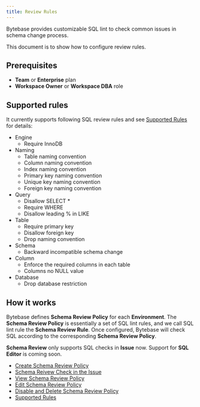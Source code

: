 ```yaml
---
title: Review Rules
---
```


Bytebase provides customizable SQL lint to check common issues in schema change process.

This document is to show how to configure review rules.

## Prerequisites

- **Team** or **Enterprise** plan
- **Workspace Owner** or **Workspace DBA** role

## Supported rules

It currently supports following SQL review rules and see [Supported Rules](/docs/sql-review/review-rules/supported-rules) for details:

- Engine
  - Require InnoDB
- Naming
  - Table naming convention
  - Column naming convention
  - Index naming convention
  - Primary key naming convention
  - Unique key naming convention
  - Foreign key naming convention
- Query
  - Disallow SELECT *
  - Require WHERE
  - Disallow leading % in LIKE
- Table
  - Require primary key
  - Disallow foreign key
  - Drop naming convention
- Schema
  - Backward incompatible schema change
- Column
  - Enforce the required columns in each table
  - Columns no NULL value
- Database
  - Drop database restriction

## How it works

Bytebase defines **Schema Review Policy** for each **Environment**. The **Schema Review Policy** is essentially a set of SQL lint rules, and we call SQL lint rule the **Schema Review Rule**. Once configured, Bytebase will check SQL according to the corresponding **Schema Review Policy**.

<hint-block type="warning">

**Schema Review** only supports SQL checks in **Issue** now. Support for **SQL Editor** is coming soon.

</hint-block>

- [Create Schema Review Policy](/docs/sql-review/review-rules/create-schema-review-policy)
- [Schema Reivew Check in the Issue](/docs/sql-review/review-rules/schema-review-check-in-the-issue)
- [View Schema Review Policy](/docs/sql-review/review-rules/view-schema-review-policy)
- [Edit Schema Review Policy](/docs/sql-review/review-rules/edit-schema-review-policy)
- [Disable and Delete Schema Review Policy](/docs/sql-review/review-rules/disable-delete-policy)
- [Supported Rules](/docs/sql-review/review-rules/supported-rules)
